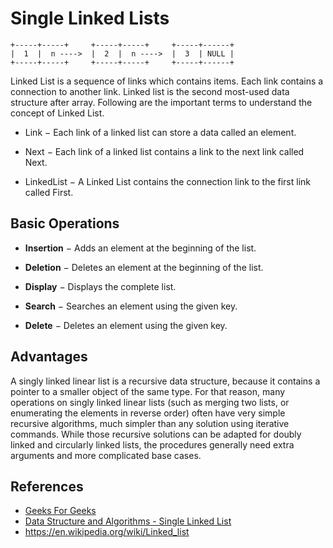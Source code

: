 # Single Linked Lists

```
+-----+-----+     +-----+-----+     +-----+------+
|  1  |  n ---->  |  2  |  n ---->  |  3  | NULL |
+-----+-----+     +-----+-----+     +-----+------+

```

Linked List is a sequence of links which contains items. Each link contains a connection to another link. Linked list is the second most-used data structure after array. Following are the important terms to understand the concept of Linked List.

- Link − Each link of a linked list can store a data called an element.

- Next − Each link of a linked list contains a link to the next link called Next.

- LinkedList − A Linked List contains the connection link to the first link called First.

## Basic Operations

- **Insertion** − Adds an element at the beginning of the list.

- **Deletion** − Deletes an element at the beginning of the list.

- **Display** − Displays the complete list.

- **Search** − Searches an element using the given key.

- **Delete** − Deletes an element using the given key.

## Advantages

A singly linked linear list is a recursive data structure, because it contains a pointer to a smaller object of the same type. For that reason, many operations on singly linked linear lists (such as merging two lists, or enumerating the elements in reverse order) often have very simple recursive algorithms, much simpler than any solution using iterative commands. While those recursive solutions can be adapted for doubly linked and circularly linked lists, the procedures generally need extra arguments and more complicated base cases.

## References

- [Geeks For Geeks](geeksforgeeks.org)
- [Data Structure and Algorithms - Single Linked List](http://geeksquiz.com/linked-list-set-1-introduction/)
- https://en.wikipedia.org/wiki/Linked_list

